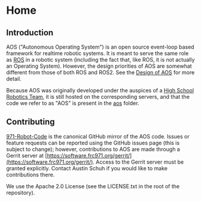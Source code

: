 # Home

## Introduction

AOS ("Autonomous Operating System") is an open source event-loop based framework for
realtime robotic systems. It is meant to serve the same role as
[ROS](https://www.ros.org/) in a robotic system (including the fact that, like
ROS, it is not actually an Operating System). However, the design priorities of
AOS are somewhat different from those of both ROS and ROS2. See the [Design of
AOS](design) for more detail.

Because AOS was originally developed under the auspices of a [High School
Robotics Team](https://frc971.org/), it is still hosted on the corresponding
servers, and that the code we refer to as "AOS" is present in the
[aos](https://github.com/frc971/971-Robot-Code/tree/main/aos) folder.

## Contributing

[971-Robot-Code](https://github.com/frc971/971-Robot-Code)
is the canonical GitHub mirror of the
AOS code. Issues or feature requests can be reported using the GitHub issues page
(this is subject to change); however, contributions to AOS are made through a
Gerrit server at [https://software.frc971.org/gerrit/](https://software.frc971.org/gerrit/).
Access to the Gerrit server must be granted explicitly.
Contact Austin Schuh if you would like to make contributions there.

We use the Apache 2.0 License (see the LICENSE.txt in the root of the
repository).
